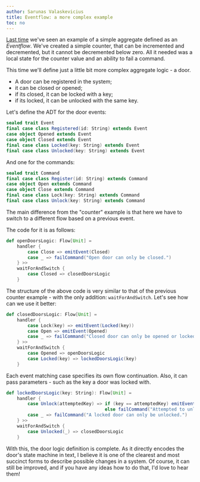 ```yaml
---
author: Sarunas Valaskevicius
title: Eventflow: a more complex example
toc: no
---
```


[Last time](/posts/eventflow-cqrs-es-in-scala/) we've seen an example of a simple aggregate defined as an _Eventflow_. We've created a simple counter, that can be incremented and decremented, but it cannot be decremented below zero. All it needed was a local state for the counter value and an ability to fail a command.

This time we'll define just a little bit more complex aggregate logic - a door.

- A door can be registered in the system;
- it can be closed or opened;
- if its closed, it can be locked with a key;
- if its locked, it can be unlocked with the same key.

Let's define the ADT for the door events:

````scala
sealed trait Event
final case class Registered(id: String) extends Event
case object Opened extends Event
case object Closed extends Event
final case class Locked(key: String) extends Event
final case class Unlocked(key: String) extends Event
````

And one for the commands:

````scala
sealed trait Command
final case class Register(id: String) extends Command
case object Open extends Command
case object Close extends Command
final case class Lock(key: String) extends Command
final case class Unlock(key: String) extends Command
````

The main difference from the "counter" example is that here we have to switch to a different flow based on a previous event.

The code for it is as follows:

````scala
def openDoorsLogic: Flow[Unit] =
    handler {
        case Close => emitEvent(Closed)
        case _ => failCommand("Open door can only be closed.")
    } >>
    waitForAndSwitch {
        case Closed => closedDoorsLogic
    }
````

The structure of the above code is very similar to that of the previous counter example - with the only addition: `waitForAndSwitch`. Let's see how can we use it better:

````scala
def closedDoorsLogic: Flow[Unit] =
    handler {
        case Lock(key) => emitEvent(Locked(key))
        case Open => emitEvent(Opened)
        case _ => failCommand("Closed door can only be opened or locked.")
    } >>
    waitForAndSwitch {
        case Opened => openDoorsLogic
        case Locked(key) => lockedDoorsLogic(key)
    }
````

Each event matching case specifies its own flow continuation. Also, it can pass parameters - such as the key a door was locked with.

````scala
def lockedDoorsLogic(key: String): Flow[Unit] =
    handler {
        case Unlock(attemptedKey) => if (key == attemptedKey) emitEvent(Unlocked(attemptedKey))
                                     else failCommand("Attempted to unlock with an invalid key.")
        case _ => failCommand("A locked door can only be unlocked.")
    } >>
    waitForAndSwitch {
        case Unlocked(_) => closedDoorsLogic
    }

````

With this, the door logic definition is complete. As it directly encodes the door's state machine in text, I believe it is one of the clearest and most succinct forms to describe possible changes in a system. Of course, it can still be improved, and if you have any ideas how to do that, I'd love to hear them!
